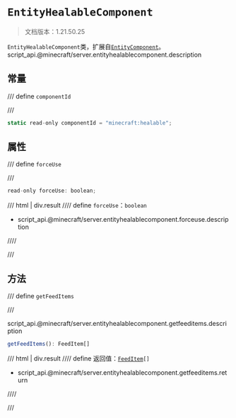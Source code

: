 # `EntityHealableComponent`

> 文档版本：1.21.50.25

`EntityHealableComponent`类，扩展自[`EntityComponent`](./entitycomponent.md)。script_api.@minecraft/server.entityhealablecomponent.description

## 常量

/// define
`componentId`


///

```js
static read-only componentId = "minecraft:healable";
```


## 属性

/// define
`forceUse`


///

```js
read-only forceUse: boolean;
```

/// html | div.result
//// define
`forceUse`：`boolean`

- script_api.@minecraft/server.entityhealablecomponent.forceuse.description


////

///


## 方法

/// define
`getFeedItems`


///

script_api.@minecraft/server.entityhealablecomponent.getfeeditems.description

```js
getFeedItems(): FeedItem[]
```

/// html | div.result
//// define
返回值：<code><a href="../feeditem/">FeedItem</a>[]</code>

- script_api.@minecraft/server.entityhealablecomponent.getfeeditems.return


////

///

